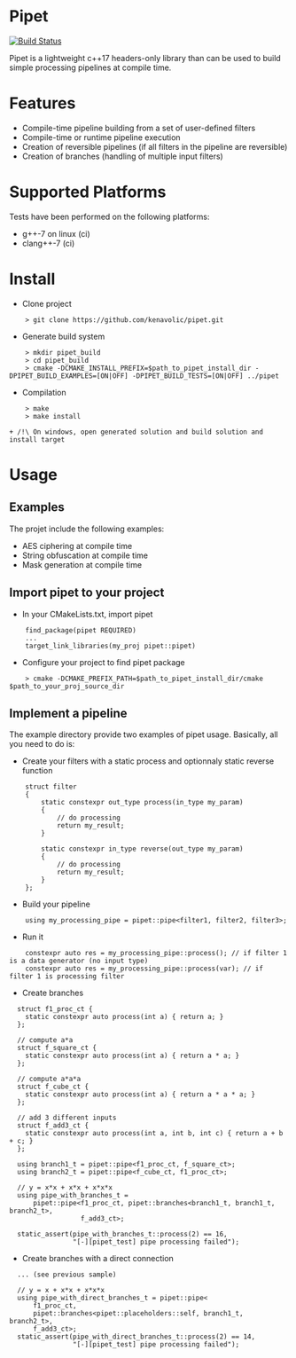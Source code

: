 # Pipet

[![Build Status](https://travis-ci.org/kenavolic/pipet.svg?branch=master)](https://travis-ci.org/kenavolic/pipet)

Pipet is a lightweight c++17 headers-only library than can be used to build
simple processing pipelines at compile time.

# Features

  * Compile-time pipeline building from a set of user-defined filters
  * Compile-time or runtime pipeline execution
  * Creation of reversible pipelines (if all filters in the pipeline are reversible)
  * Creation of branches (handling of multiple input filters)

# Supported Platforms

Tests have been performed on the following platforms:

  * g++-7 on linux (ci)
  * clang++-7 (ci)

# Install

  * Clone project
~~~
    > git clone https://github.com/kenavolic/pipet.git
~~~

  * Generate build system
~~~
    > mkdir pipet_build
    > cd pipet_build
    > cmake -DCMAKE_INSTALL_PREFIX=$path_to_pipet_install_dir -DPIPET_BUILD_EXAMPLES=[ON|OFF] -DPIPET_BUILD_TESTS=[ON|OFF] ../pipet
~~~

  * Compilation
~~~
    > make
    > make install
~~~
    + /!\ On windows, open generated solution and build solution and install target


# Usage

## Examples

The projet include the following examples:

* AES ciphering at compile time
* String obfuscation at compile time
* Mask generation at compile time

## Import pipet to your project

  * In your CMakeLists.txt, import pipet
~~~
    find_package(pipet REQUIRED)
    ...
    target_link_libraries(my_proj pipet::pipet)
~~~

  * Configure your project to find pipet package
~~~
    > cmake -DCMAKE_PREFIX_PATH=$path_to_pipet_install_dir/cmake $path_to_your_proj_source_dir
~~~

## Implement a pipeline

The example directory provide two examples of pipet usage. Basically, all you need to do is:

  * Create your filters with a static process and optionnaly static reverse function
~~~       
    struct filter
    {
        static constexpr out_type process(in_type my_param)
        {
            // do processing
            return my_result;
        }
        
        static constexpr in_type reverse(out_type my_param)
        {
            // do processing
            return my_result;
        }
    };
~~~

  * Build your pipeline
~~~
    using my_processing_pipe = pipet::pipe<filter1, filter2, filter3>;
~~~

  * Run it
~~~
    constexpr auto res = my_processing_pipe::process(); // if filter 1 is a data generator (no input type)
    constexpr auto res = my_processing_pipe::process(var); // if filter 1 is processing filter
~~~

  * Create branches
~~~
  struct f1_proc_ct {
    static constexpr auto process(int a) { return a; }
  };

  // compute a*a
  struct f_square_ct {
    static constexpr auto process(int a) { return a * a; }
  };

  // compute a*a*a
  struct f_cube_ct {
    static constexpr auto process(int a) { return a * a * a; }
  };

  // add 3 different inputs
  struct f_add3_ct {
    static constexpr auto process(int a, int b, int c) { return a + b + c; }
  };

  using branch1_t = pipet::pipe<f1_proc_ct, f_square_ct>;
  using branch2_t = pipet::pipe<f_cube_ct, f1_proc_ct>;

  // y = x*x + x*x + x*x*x
  using pipe_with_branches_t =
      pipet::pipe<f1_proc_ct, pipet::branches<branch1_t, branch1_t, branch2_t>,
                  f_add3_ct>;
  
  static_assert(pipe_with_branches_t::process(2) == 16,
                "[-][pipet_test] pipe processing failed");
~~~

  * Create branches with a direct connection
~~~
  ... (see previous sample)

  // y = x + x*x + x*x*x
  using pipe_with_direct_branches_t = pipet::pipe<
      f1_proc_ct,
      pipet::branches<pipet::placeholders::self, branch1_t, branch2_t>,
      f_add3_ct>;
  static_assert(pipe_with_direct_branches_t::process(2) == 14,
                "[-][pipet_test] pipe processing failed");

~~~
 

